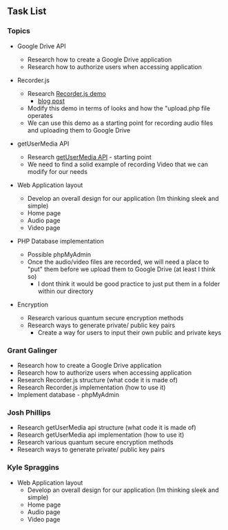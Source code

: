 ## Task List

### Topics
* Google Drive API
    * Research how to create a Google Drive application
    * Research how to authorize users when accessing application

* Recorder.js
    * Research [Recorder.js demo](https://github.com/addpipe/simple-recorderjs-demo)
        * [blog post](https://blog.addpipe.com/using-recorder-js-to-capture-wav-audio-in-your-html5-web-site/)
    * Modify this demo in terms of looks and how the "upload.php file operates
    * We can use this demo as a starting point for recording audio files and uploading them to Google Drive

* getUserMedia API
    * Research [getUserMedia API](https://www.sitepoint.com/introduction-getusermedia-api/) - starting point
    * We need to find a solid example of recording Video that we can modify for our needs
* Web Application layout
    * Develop an overall design for our application (Im thinking sleek and simple)
    * Home page 
    * Audio page
    * Video page

* PHP Database implementation 
    * Possible phpMyAdmin
    * Once the audio/video files are recorded, we will need a place to "put" them before we upload them to Google Drive (at least I think so)
        * I dont think it would be good practice to just put them in a folder within our directory
        
* Encryption
    * Research various quantum secure encryption methods
    * Research ways to generate private/ public key pairs
        * Create a way for users to input their own public and private keys
        
### Grant Galinger
* Research how to create a Google Drive application
* Research how to authorize users when accessing application
* Research Recorder.js structure (what code it is made of)
* Research Recorder.js implementation (how to use it)
* Implement database \- phpMyAdmin

### Josh Phillips
* Research getUserMedia api structure (what code it is made of)
* Research getUserMedia api implementation (how to use it)
* Research various quantum secure encryption methods
* Research ways to generate private/ public key pairs

### Kyle Spraggins
* Web Application layout
    * Develop an overall design for our application (Im thinking sleek and simple)
    * Home page 
    * Audio page
    * Video page
